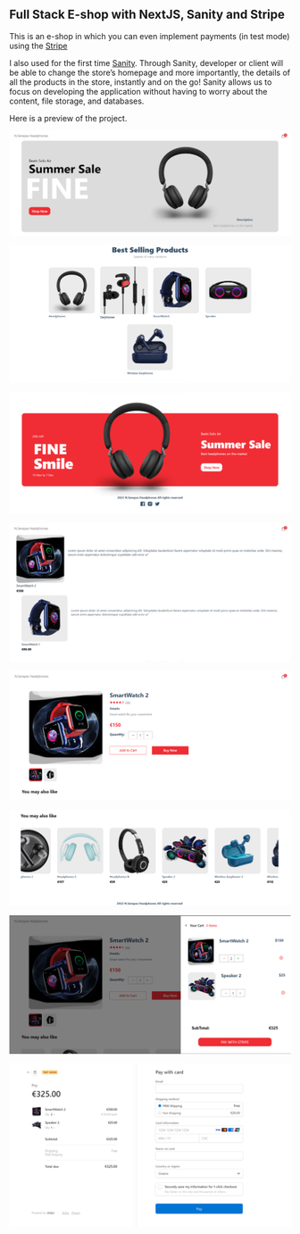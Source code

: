 ## Full Stack E-shop with NextJS, Sanity and Stripe

This is an e-shop in which you can even implement payments (in test mode) using the [Stripe](https://stripe.com/en-gr)

I also used for the first time [Sanity](https://www.sanity.io/). Through Sanity, developer or client will be able to change the store’s homepage and more importantly, the details of all the products in the store, instantly and on the go!
Sanity allows us to focus on developing the application without having to worry about the content, file storage, and databases.


Here is a preview of the project.

![0](https://github.com/nikossrp/E-shop_NextJS_Sanity_Stripe/blob/main/public/assets/0.png)

![1](https://github.com/nikossrp/E-shop_NextJS_Sanity_Stripe/blob/main/public/assets/1.png)

![1](https://github.com/nikossrp/E-shop_NextJS_Sanity_Stripe/blob/main/public/assets/2.png)

![1](https://github.com/nikossrp/E-shop_NextJS_Sanity_Stripe/blob/main/public/assets/3.png)

![1](https://github.com/nikossrp/E-shop_NextJS_Sanity_Stripe/blob/main/public/assets/4.png)

![1](https://github.com/nikossrp/E-shop_NextJS_Sanity_Stripe/blob/main/public/assets/5.png)

![1](https://github.com/nikossrp/E-shop_NextJS_Sanity_Stripe/blob/main/public/assets/6.png)

![1](https://github.com/nikossrp/E-shop_NextJS_Sanity_Stripe/blob/main/public/assets/7.png)

